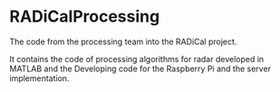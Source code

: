 # RADiCalProcessing
The code from the processing team into the RADiCal project.

It contains the code of processing algorithms for radar developed in MATLAB and the Developing code for the Raspberry Pi and the server implementation.